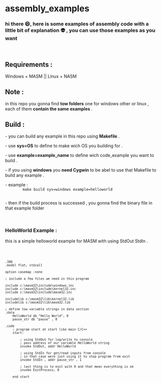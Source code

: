 <h1> assembly_examples </h1>

<h3> 
    hi there 😄, here is some examples of assembly 
    code with a little bit of explanation 👽 , 
    you can use those examples as you want 
</h3>

<br>

<h2> Requirements : </h2>
<p> Windows + MASM || Linux + NASM </p>


<h2> Note : </h2>
<p> 
    in this repo you gonna find <b>tow folders</b> one 
    for windows other or linux , each of them <b>contain 
    the same examples</b> .
</p>

<h2> Build : </h2>
<p>
    - you can build any example in this repo using <b>Makefile</b> .
</p>
<p>
    - use <b>sys=OS</b> to define to make wich OS you building for .
</p>
<p>
    - use <b>example=example_name</b> to define wich code_example you want to build .
</p>
<p>
    - if you using <b>windows</b> you <b>need Cygwin</b> to be abel to use that Makefile to build any example . 
</p>
<p> 
    - example :
    <code>
        make build sys=windows example=helloworld
    </code>
</p>
<p>
    - then if the build process is successed , you gonna find 
    the binary file in that example folder 
</p>

<br>
<h3> HelloWorld Example :</h3>
<p> 
    this is a simple helloworld example for MASM with 
    using StdOut StdIn .
</p>
<code lang="assembly">
        
    .386
    .model flat, stdcall

    option casemap :none

    ; include a few files we need in this program

    include c:\masm32\include\windows.inc
    include c:\masm32\include\kernel32.inc
    include c:\masm32\include\masm32.inc

    includelib c:\masm32\lib\kernel32.lib
    includelib c:\masm32\lib\masm32.lib

    ; define tow variable strings in data section
    .data
        HelloWorld db "Hello World", 0
        pause_str db "pause" , 0

    .code
        ; program start at start like main C/C++
        start:

            ; using StdOut for log/write to console
            ; pass address of our variable HelloWorld string
            invoke StdOut, addr HelloWorld
            
            ; using StdIn for get/read inputs from console
            ; in that case were just using it to stop program from exit
            invoke StdIn , addr pause_str , 1
        
            ; last thing is to exit with 0 and that mean everything is ok 
            invoke ExitProcess, 0
            
        end start

</code>